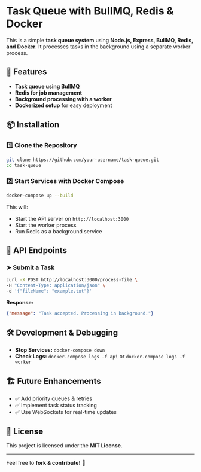 # Task Queue with BullMQ, Redis & Docker

This is a simple **task queue system** using **Node.js, Express, BullMQ, Redis, and Docker**. It processes tasks in the background using a separate worker process.

## 🚀 Features

- **Task queue using BullMQ**
- **Redis for job management**
- **Background processing with a worker**
- **Dockerized setup** for easy deployment

## 📦 Installation

### 1️⃣ Clone the Repository

```sh
git clone https://github.com/your-username/task-queue.git
cd task-queue
```

### 2️⃣ Start Services with Docker Compose

```sh
docker-compose up --build
```

This will:

- Start the API server on `http://localhost:3000`
- Start the worker process
- Run Redis as a background service

## 📡 API Endpoints

### ➤ **Submit a Task**

```sh
curl -X POST http://localhost:3000/process-file \
-H "Content-Type: application/json" \
-d '{"fileName": "example.txt"}'
```

**Response:**

```json
{"message": "Task accepted. Processing in background."}
```

## 🛠 Development & Debugging

- **Stop Services:** `docker-compose down`
- **Check Logs:** `docker-compose logs -f api` or `docker-compose logs -f worker`

## 🏗 Future Enhancements

- ✅ Add priority queues & retries
- ✅ Implement task status tracking
- ✅ Use WebSockets for real-time updates

## 📜 License

This project is licensed under the **MIT License**.

---

Feel free to **fork & contribute!** 🚀

